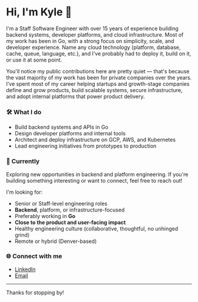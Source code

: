 # Hi, I'm Kyle 👋

I'm a Staff Software Engineer with over 15 years of experience building backend systems, developer platforms, and cloud infrastructure. Most of my work has been in Go, with a strong focus on simplicity, scale, and developer experience. Name any cloud technology (platform, database, cache, queue, language, etc.), and I've probably had to deploy it, build on it, or use it at some point.

You'll notice my public contributions here are pretty quiet — that's because the vast majority of my work has been for private companies over the years. I’ve spent most of my career helping startups and growth-stage companies define and grow products, build scalable systems, secure infrastructure, and adopt internal platforms that power product delivery.

### 🛠️ What I do

- Build backend systems and APIs in Go
- Design developer platforms and internal tools
- Architect and deploy infrastructure on GCP, AWS, and Kubernetes
- Lead engineering initiatives from prototypes to production

### 📍 Currently

Exploring new opportunities in backend and platform engineering. If you're building something interesting or want to connect, feel free to reach out!

I'm looking for:

- Senior or Staff-level engineering roles
- **Backend**, platform, or infrastructure-focused
- Preferably working in **Go**
- **Close to the product and user-facing impact**
- Healthy engineering culture (collaborative, thoughtful, no unhinged grind)
- Remote or hybrid (Denver-based)

### 🌐 Connect with me
- [LinkedIn](https://www.linkedin.com/in/kylepurdon/)
- [Email](mailto:kylepurdon@gmail.com)

---

Thanks for stopping by!

